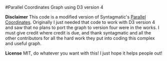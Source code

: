 #Parallel Coordinates Graph using D3 version 4

**Disclaimer**
This code is a modified version of Syntagmatic's [Parallel Coordinates](https://github.com/syntagmatic/parallel-coordinates).
Originally I just needed that code to work with D3 version 4 and saw that no plans to port the graph to version four were in
the works. I must give credit where credit is due, and thank syntagmatic and all the other contributors for all the hard work
they put into coding this complex and useful graph.

**License**
MIT, do whatever you want with this! I just hope it helps people out!

